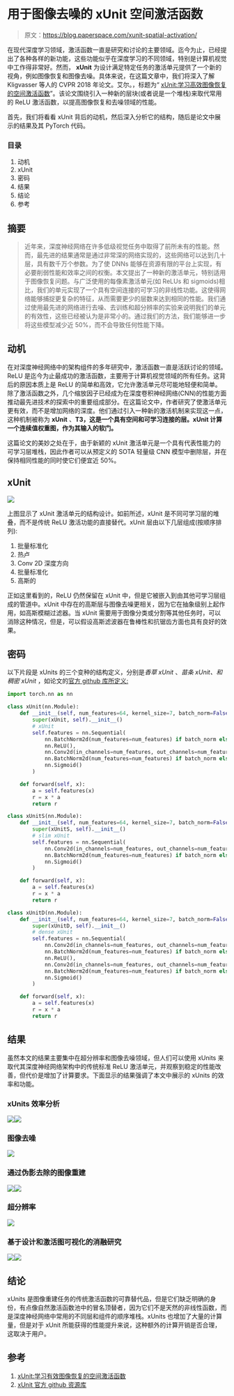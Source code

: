 # 用于图像去噪的 xUnit 空间激活函数

> 原文：<https://blog.paperspace.com/xunit-spatial-activation/>

在现代深度学习领域，激活函数一直是研究和讨论的主要领域。迄今为止，已经提出了各种各样的新功能，这些功能似乎在深度学习的不同领域，特别是计算机视觉中工作得非常好。然而， **xUnit** 为设计满足特定任务的激活单元提供了一个新的视角，例如图像恢复和图像去噪。具体来说，在这篇文章中，我们将深入了解 Kligvasser 等人的 CVPR 2018 年论文。艾尔。，标题为“ [xUnit:学习高效图像恢复的空间激活函数](https://openaccess.thecvf.com/content_cvpr_2018/papers/Kligvasser_xUnit_Learning_a_CVPR_2018_paper.pdf)”。该论文围绕引入一种新的层块(或者说是一个堆栈)来取代常用的 ReLU 激活函数，以提高图像恢复和去噪领域的性能。

首先，我们将看看 xUnit 背后的动机，然后深入分析它的结构，随后是论文中展示的结果及其 PyTorch 代码。

### 目录

1.  动机
2.  xUnit
3.  密码
4.  结果
5.  结论
6.  参考

## 摘要

> 近年来，深度神经网络在许多低级视觉任务中取得了前所未有的性能。然而，最先进的结果通常是通过非常深的网络实现的，这些网络可以达到几十层，具有数千万个参数。为了使 DNNs 能够在资源有限的平台上实现，有必要削弱性能和效率之间的权衡。本文提出了一种新的激活单元，特别适用于图像恢复问题。与广泛使用的每像素激活单元(如 ReLUs 和 sigmoids)相比，我们的单元实现了一个具有空间连接的可学习的非线性功能。这使得网络能够捕捉更复杂的特征，从而需要更少的层数来达到相同的性能。我们通过使用最先进的网络进行去噪、去训练和超分辨率的实验来说明我们的单元的有效性，这些已经被认为是非常小的。通过我们的方法，我们能够进一步将这些模型减少近 50%，而不会导致任何性能下降。

## 动机

在对深度神经网络中的架构组件的多年研究中，激活函数一直是活跃讨论的领域。ReLU 是迄今为止最成功的激活函数，主要用于计算机视觉领域的所有任务。这背后的原因本质上是 ReLU 的简单和高效，它允许激活单元尽可能地轻便和简单。除了激活函数之外，几个缩放因子已经成为在深度卷积神经网络(CNN)的性能方面推动最先进技术的探索中的重要组成部分。在这篇论文中，作者研究了使激活单元更有效，而不是增加网络的深度。他们通过引入一种新的激活机制来实现这一点，这种机制被称为 **xUnit** 、**T3，这是一个具有空间和可学习连接的层。xUnit 计算一个连续值权重图，作为其输入的软门。**

这篇论文的美妙之处在于，由于新颖的 xUnit 激活单元是一个具有代表性能力的可学习层堆栈，因此作者可以从预定义的 SOTA 轻量级 CNN 模型中删除层，并在保持相同性能的同时使它们便宜近 50%。

## xUnit

![](img/5352223672da536ea5a6c83efb31d740.png)

上图显示了 xUnit 激活单元的结构设计。如前所述，xUnit 是不同可学习层的堆叠，而不是传统 ReLU 激活功能的直接替代。xUnit 层由以下几层组成(按顺序排列):

1.  批量标准化
2.  热卢
3.  Conv 2D 深度方向
4.  批量标准化
5.  高斯的

正如这里看到的，ReLU 仍然保留在 xUnit 中，但是它被嵌入到由其他可学习层组成的管道中。xUnit 中存在的高斯层与图像去噪更相关，因为它在抽象级别上起作用，如高斯模糊过滤器。当 xUnit 需要用于图像分类或分割等其他任务时，可以消除这种情况，但是，可以假设高斯滤波器在鲁棒性和抗锯齿方面也具有良好的效果。

## 密码

以下片段是 xUnits 的三个变种的结构定义，分别是*香草 xUnit* 、*苗条 xUnit、*和*稠密 xUnit* ，如论文的[官方 github 库所定义:](https://github.com/kligvasser/xUnit)

```py
import torch.nn as nn

class xUnit(nn.Module):
    def __init__(self, num_features=64, kernel_size=7, batch_norm=False):
        super(xUnit, self).__init__()
        # xUnit
        self.features = nn.Sequential(
            nn.BatchNorm2d(num_features=num_features) if batch_norm else Identity(),
            nn.ReLU(),
            nn.Conv2d(in_channels=num_features, out_channels=num_features, kernel_size=kernel_size, padding=(kernel_size // 2), groups=num_features),
            nn.BatchNorm2d(num_features=num_features) if batch_norm else Identity(),
            nn.Sigmoid()
        )

    def forward(self, x):
        a = self.features(x)
        r = x * a
        return r

class xUnitS(nn.Module):
    def __init__(self, num_features=64, kernel_size=7, batch_norm=False):
        super(xUnitS, self).__init__()
        # slim xUnit
        self.features = nn.Sequential(
            nn.Conv2d(in_channels=num_features, out_channels=num_features, kernel_size=kernel_size, padding=(kernel_size // 2), groups=num_features),
            nn.BatchNorm2d(num_features=num_features) if batch_norm else Identity(),
            nn.Sigmoid()
        )

    def forward(self, x):
        a = self.features(x)
        r = x * a
        return r

class xUnitD(nn.Module):
    def __init__(self, num_features=64, kernel_size=7, batch_norm=False):
        super(xUnitD, self).__init__()
        # dense xUnit
        self.features = nn.Sequential(
            nn.Conv2d(in_channels=num_features, out_channels=num_features, kernel_size=1, padding=0),
            nn.BatchNorm2d(num_features=num_features) if batch_norm else Identity(),
            nn.ReLU(),
            nn.Conv2d(in_channels=num_features, out_channels=num_features, kernel_size=kernel_size, padding=(kernel_size // 2), groups=num_features),
            nn.BatchNorm2d(num_features=num_features) if batch_norm else Identity(),
            nn.Sigmoid()
        )

    def forward(self, x):
        a = self.features(x)
        r = x * a
        return r
```

## 结果

虽然本文的结果主要集中在超分辨率和图像去噪领域，但人们可以使用 xUnits 来取代其深度神经网络架构中的传统标准 ReLU 激活单元，并观察到稳定的性能改善，但代价是增加了计算要求。下面显示的结果强调了本文中展示的 xUnits 的效率和功能。

### xUnits 效率分析

![](img/8dbc9c73b4b001910dd2fd40ade7141c.png)![](img/cc2ec113eeaf677000d62822cd3b27a8.png)

### 图像去噪

![](img/bb1fc96db941489f73262488cd52cb35.png)

### 通过伪影去除的图像重建

![](img/67ba5956c6002b69e008382a280e3252.png)![](img/d1f884f061856b52fbe4bcfe09f9fa96.png)

### 超分辨率

![](img/0e5eddf1b230f17d297107a8cf933fd9.png)

### 基于设计和激活图可视化的消融研究

![](img/224b2d03a8c348ebc32be41595a8c900.png)![](img/62e7ec3d15412fc39e479f797d709a5a.png)

## 结论

xUnits 是图像重建任务的传统激活函数的可靠替代品，但是它们缺乏明确的身份，有点像自然激活函数池中的冒名顶替者，因为它们不是天然的非线性函数，而是深度神经网络中常用的不同层和组件的顺序堆栈。xUnits 也增加了大量的计算量，但是对于 xUnit 所能获得的性能提升来说，这种额外的计算开销是否合理，这取决于用户。

## 参考

1.  [xUnit:学习有效图像恢复的空间激活函数](https://openaccess.thecvf.com/content_cvpr_2018/papers/Kligvasser_xUnit_Learning_a_CVPR_2018_paper.pdf)
2.  [xUnit 官方 github 资源库](https://github.com/kligvasser/xUnit)